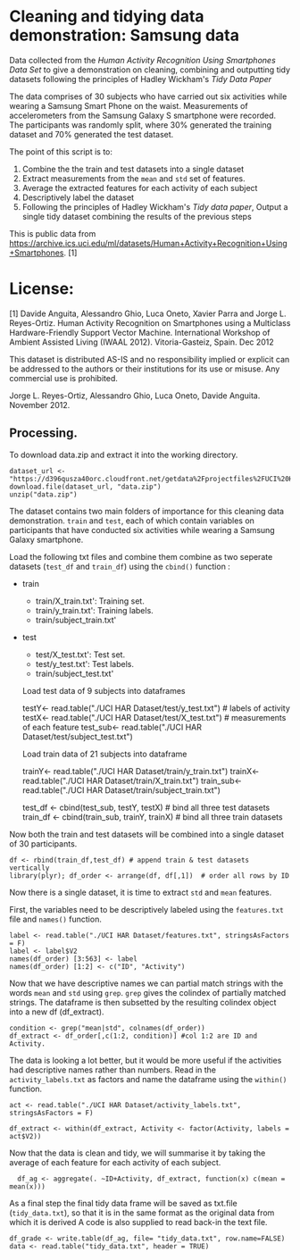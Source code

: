 Cleaning and tidying data demonstration: Samsung data
==========

Data collected from the *Human Activity Recognition Using Smartphones Data Set* to give a demonstration on cleaning, combining and outputting tidy datasets following the principles of Hadley Wickham's *Tidy Data Paper*

The data comprises of 30 subjects who have carried out six activities while wearing a Samsung Smart Phone on the waist. Measurements of accelerometers from the Samsung Galaxy S smartphone were recorded.
The participants was randomly split, where 30% generated the training dataset and 70% generated the test dataset. 

The point of this script is to:

1. Combine the the train and test datasets into a single dataset
2. Extract measurements from the `mean` and `std` set of features.
3. Average the extracted features for each activity of each subject
4. Descriptively label the dataset
5. Following the principles of Hadley Wickham's *Tidy data paper*, Output a single tidy dataset combining the results of the previous steps

This is public data from https://archive.ics.uci.edu/ml/datasets/Human+Activity+Recognition+Using+Smartphones. [1]


License:
========

[1] Davide Anguita, Alessandro Ghio, Luca Oneto, Xavier Parra and Jorge L. Reyes-Ortiz. Human Activity Recognition on Smartphones using a Multiclass Hardware-Friendly Support Vector Machine. International Workshop of Ambient Assisted Living (IWAAL 2012). Vitoria-Gasteiz, Spain. Dec 2012

This dataset is distributed AS-IS and no responsibility implied or explicit can be addressed to the authors or their institutions for its use or misuse. Any commercial use is prohibited.

Jorge L. Reyes-Ortiz, Alessandro Ghio, Luca Oneto, Davide Anguita. November 2012.

## Processing.


To download data.zip and extract it into the working directory.

    dataset_url <- "https://d396qusza40orc.cloudfront.net/getdata%2Fprojectfiles%2FUCI%20HAR%20Dataset.zip"
    download.file(dataset_url, "data.zip")
    unzip("data.zip")

The dataset contains two main folders of importance for this cleaning data demonstration. `train` and `test`, each of which contain variables on participants that have conducted six activities while wearing a Samsung Galaxy smartphone.  

Load the following txt files and combine them combine as two seperate datasets (`test_df` and `train_df`) using the `cbind()` function :

* train
    * train/X_train.txt': Training set.
    * train/y_train.txt': Training labels. 
    * train/subject_train.txt'
* test
    * test/X_test.txt': Test set.
    * test/y_test.txt': Test labels.
    * train/subject_test.txt'
    
  Load test data of 9 subjects into dataframes
  
    testY<- read.table("./UCI HAR Dataset/test/y_test.txt") # labels of activity
    testX<- read.table("./UCI HAR Dataset/test/X_test.txt") # measurements of each feature
    test_sub<- read.table("./UCI HAR Dataset/test/subject_test.txt")
    
  Load train data of 21 subjects into dataframe
  
    trainY<- read.table("./UCI HAR Dataset/train/y_train.txt")
    trainX<- read.table("./UCI HAR Dataset/train/X_train.txt")
    train_sub<- read.table("./UCI HAR Dataset/train/subject_train.txt")


    test_df <- cbind(test_sub, testY, testX) # bind all three test datasets
    train_df <- cbind(train_sub, trainY, trainX) # bind all three train datasets

Now both the train and test datasets will be combined into a single dataset of 30 participants. 
  
    df <- rbind(train_df,test_df) # append train & test datasets vertically
    library(plyr); df_order <- arrange(df, df[,1])  # order all rows by ID

Now there is a single dataset, it is time to extract `std` and `mean` features. 

First, the variables need to be descriptively labeled using the `features.txt` file and `names()` function.
  
    label <- read.table("./UCI HAR Dataset/features.txt", stringsAsFactors = F)
    label <- label$V2
    names(df_order) [3:563] <- label
    names(df_order) [1:2] <- c("ID", "Activity")
    
Now that we have descriptive names we can partial match strings with 
the words `mean` and `std` using `grep`. `grep` gives the colindex
of partially matched strings. The dataframe is then subsetted by the
resulting colindex object into a new df (df_extract).

    condition <- grep("mean|std", colnames(df_order))
    df_extract <- df_order[,c(1:2, condition)] #col 1:2 are ID and Activity.
    
The data is looking a lot better, but it would be more useful if the activities had descriptive names rather than numbers. Read in the `activity_labels.txt` as factors and name the dataframe using the `within()` function.

    act <- read.table("./UCI HAR Dataset/activity_labels.txt", stringsAsFactors = F)
      
    df_extract <- within(df_extract, Activity <- factor(Activity, labels = act$V2))
  
Now that the data is clean and tidy, we will summarise it by taking the average of each feature for each activity of each subject.

      df_ag <- aggregate(. ~ID+Activity, df_extract, function(x) c(mean = mean(x)))

As a final step the final tidy data frame will be saved as txt.file (`tidy_data.txt`), so that it is in the same format as the original data from which it is derived
A code is also supplied to read back-in the text file. 

    df_grade <- write.table(df_ag, file= "tidy_data.txt", row.name=FALSE)
    data <- read.table("tidy_data.txt", header = TRUE)